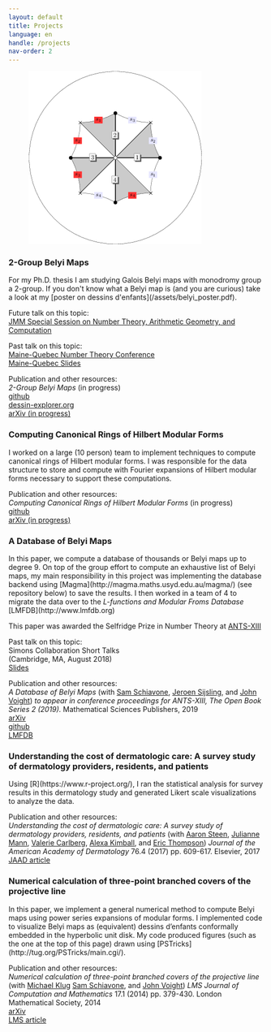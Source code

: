 ```yaml
---
layout: default
title: Projects
language: en
handle: /projects
nav-order: 2
---
```

<figure>
  <img src="/assets/belyi1.png" class="center" style="max-width:100%;height:auto;">
  <!--
  <figcaption>above is a genus 1 dessin conformally embedded in the hyperbolic unit disk</figcaption>
  -->
</figure>

<h3>2-Group Belyi Maps</h3>
  For my Ph.D. thesis I am studying
  Galois Belyi maps with monodromy group a 2-group.
  If you don't know what a Belyi map is
  (and you are curious) take a look at my
  [poster on dessins d'enfants](/assets/belyi_poster.pdf).

  Future talk on this topic:
  <br>
  [JMM Special Session on Number Theory, Arithmetic Geometry, and Computation](https://jointmathematicsmeetings.org/amsmtgs/2217_abstracts/1145-11-2469.pdf)

  Past talk on this topic:
  <br>
  [Maine-Quebec Number Theory Conference](https://archimede.mat.ulaval.ca/MAINE-QUEBEC/mq17.html)
  <br>
  [Maine-Quebec Slides](/assets/maine-quebec.pdf)

  Publication and other resources:
  <br>
  <i>
  2-Group Belyi Maps
  </i>
  (in progress)
  <br>
  [github](https://github.com/michaelmusty/solvabledessins)
  <br>
  [dessin-explorer.org](https://dessin-explorer.org)
  <br>
  [arXiv (in progress)]()

<h3>Computing Canonical Rings of Hilbert Modular Forms</h3>
  I worked on a large (10 person) team to implement techniques
  to compute canonical rings of Hilbert modular forms.
  I was responsible for the data structure to store
  and compute with Fourier expansions of
  Hilbert modular forms necessary to support these computations.

  Publication and other resources:
  <br>
  <i>
  Computing Canonical Rings of Hilbert Modular Forms
  </i>
  (in progress)
  <br>
  [github](https://github.com/edgarcosta/hilbertmodularforms)
  <br>
  [arXiv (in progress)]()

<h3>A Database of Belyi Maps</h3>
  In this paper, we compute a database of thousands or Belyi
  maps up to degree 9.
  On top of the group effort to compute an exhaustive list of Belyi
  maps, my main responsibility in this project was implementing the database
  backend using [Magma](http://magma.maths.usyd.edu.au/magma/)
  (see repository below) to save the results.
  I then worked in a team of 4 to migrate the data over to the
  <i>L-functions and Modular Froms Database</i>
  [LMFDB](http://www.lmfdb.org)
  
  This paper was awarded the Selfridge Prize in Number Theory at
  [ANTS-XIII](http://www.math.grinnell.edu/~paulhusj/ants2018/index.html)

  Past talk on this topic:
  <br>
  Simons Collaboration Short Talks
  <br>
  (Cambridge, MA, August 2018)
  <br>
  [Slides](https://math.mit.edu/~drew/2018Conference/SlidesMusty.pdf)

  Publication and other resources:
  <br>
  <i>
  A Database of Belyi Maps
  </i>
  (with
  [Sam Schiavone](https://math.dartmouth.edu/~samschiavone/),
  [Jeroen Sijsling](https://jrsijsling.eu/), and
  [John Voight](https://math.dartmouth.edu/~jvoight/))
  <i>
  to appear in conference proceedings for ANTS-XIII,
  The Open Book Series 2 (2019).
  </i>
  Mathematical Sciences Publishers, 2019
  <br>
  [arXiv](https://arxiv.org/abs/1805.07751)
  <br>
  [github](https://github.com/michaelmusty/BelyiDB)
  <br>
  [LMFDB](http://beta.lmfdb.org/Belyi)

<h3>Understanding the cost of dermatologic care: A survey study of dermatology providers, residents, and patients</h3>
  Using [R](https://www.r-project.org/),
  I ran the statistical analysis for survey results in this dermatology
  study and generated Likert scale visualizations to analyze the data.

  Publication and other resources:
  <br>
  <i>
  Understanding the cost of dermatologic care: A survey study of dermatology providers, residents, and patients
  </i>
  (with
  [Aaron Steen](),
  [Julianne Mann](),
  [Valerie Carlberg](),
  [Alexa Kimball](),
  and [Eric Thompson]())
  <i>
  Journal of the American Academy of Dermatology
  </i>
  76.4 (2017) pp. 609-617. Elsevier, 2017
  <br>
  [JAAD article](http://www.jaad.org/article/S0190-9622(16)31166-5/fulltext)

<h3>Numerical calculation of three-point branched covers of the projective line</h3>
  In this paper, we implement a general numerical method to compute
  Belyi maps using power series expansions of modular forms.
  I implemented code to visualize Belyi maps as (equivalent) dessins d’enfants
  conformally embedded in the hyperbolic unit disk.
  My code produced figures (such as the one at the top of this page) drawn using
  [PSTricks](http://tug.org/PSTricks/main.cgi/).

  Publication and other resources:
  <br>
  <i>
  Numerical calculation of three-point branched covers of the projective line
  </i>
  (with
  [Michael Klug](https://math.berkeley.edu/people/grad/michael-r-klug)
  [Sam Schiavone](https://math.dartmouth.edu/~samschiavone/),
  and
  [John Voight](https://math.dartmouth.edu/~jvoight/))
  <i>
  LMS Journal of Computation and Mathematics
  </i>
  17.1 (2014) pp. 379-430.
  London Mathematical Society, 2014
  <br>
  [arXiv](http://arxiv.org/abs/1311.2081)
  <br>
  [LMS article](/assets/belyi.pdf)
